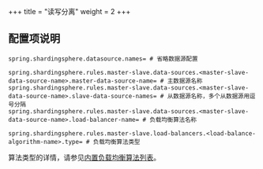 +++
title = "读写分离"
weight = 2
+++

## 配置项说明

```properties
spring.shardingsphere.datasource.names= # 省略数据源配置

spring.shardingsphere.rules.master-slave.data-sources.<master-slave-data-source-name>.master-data-source-name= # 主数据源名称
spring.shardingsphere.rules.master-slave.data-sources.<master-slave-data-source-name>.slave-data-source-names= # 从数据源名称，多个从数据源用逗号分隔
spring.shardingsphere.rules.master-slave.data-sources.<master-slave-data-source-name>.load-balancer-name= # 负载均衡算法名称

spring.shardingsphere.rules.master-slave.load-balancers.<load-balance-algorithm-name>.type= # 负载均衡算法类型
```

算法类型的详情，请参见[内置负载均衡算法列表](/cn/user-manual/shardingsphere-jdbc/configuration/built-in-algorithm/load-balance)。
